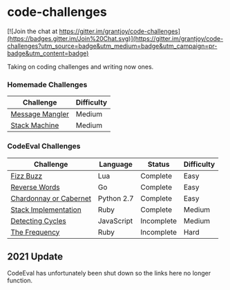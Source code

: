 # code-challenges

[![Join the chat at https://gitter.im/grantjoy/code-challenges](https://badges.gitter.im/Join%20Chat.svg)](https://gitter.im/grantjoy/code-challenges?utm_source=badge&utm_medium=badge&utm_campaign=pr-badge&utm_content=badge)

Taking on coding challenges and writing now ones.

### Homemade Challenges

Challenge | Difficulty
----------|-----------
[Message Mangler](https://github.com/grantjoy/code-challenges/tree/master/message_mangler) | Medium
[Stack Machine](https://github.com/grantjoy/code-challenges/tree/master/stack_machine) | Medium

### CodeEval Challenges

Challenge | Language | Status | Difficulty
----------|----------|--------|------------|
[Fizz Buzz](https://www.codeeval.com/open_challenges/1/) | Lua | Complete | Easy
[Reverse Words](https://www.codeeval.com/open_challenges/8/) | Go | Complete | Easy
[Chardonnay or Cabernet](https://www.codeeval.com/open_challenges/211/) | Python 2.7 | Complete | Easy
[Stack Implementation](https://www.codeeval.com/open_challenges/9/) | Ruby | Complete | Medium
[Detecting Cycles](https://www.codeeval.com/open_challenges/5/) | JavaScript | Incomplete | Medium
[The Frequency](https://www.codeeval.com/open_challenges/168/) | Ruby | Incomplete | Hard

## 2021 Update

CodeEval has unfortunately been shut down so the links here no longer function.
